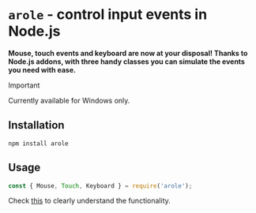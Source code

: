 # `arole` - control input events in Node.js
**Mouse, touch events and keyboard are now at your disposal! Thanks to Node.js addons, with three handy classes you can simulate the events you need with ease.**

> [!IMPORTANT]
> Currently available for Windows only.

## Installation
`npm install arole`

## Usage
```javascript
const { Mouse, Touch, Keyboard } = require('arole');
```
Check [this](src/index.js) to clearly understand the functionality.

